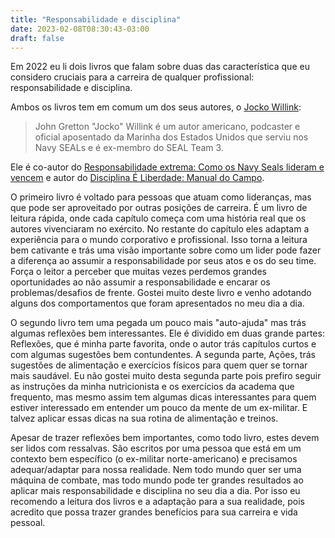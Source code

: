 ```yaml
---
title: "Responsabilidade e disciplina"
date: 2023-02-08T08:30:43-03:00
draft: false
---
```

Em 2022 eu li dois livros que falam sobre duas das característica que eu considero cruciais para a carreira de qualquer profissional: responsabilidade e disciplina. 

Ambos os livros tem em comum um dos seus autores, o [Jocko Willink](https://en.wikipedia.org/wiki/Jocko_Willink):

> John Gretton "Jocko" Willink é um autor americano, podcaster e oficial aposentado da Marinha dos Estados Unidos que serviu nos Navy SEALs e é ex-membro do SEAL Team 3.

Ele é co-autor do [Responsabilidade extrema: Como os Navy Seals lideram e vencem](https://www.amazon.com.br/Responsabilidade-extrema-Seals-lideram-vencem/dp/8550815551/ref=sr_1_1?qid=1675865940&refinements=p_27%3AJocko+Willink&s=books&sr=1-1) e autor do [Disciplina É Liberdade: Manual do Campo](https://www.amazon.com.br/Disciplina-%C3%89-Liberdade-Manual-Campo/dp/6555204869/ref=sr_1_2?qid=1675865940&refinements=p_27%3AJocko+Willink&s=books&sr=1-2). 

O primeiro livro é voltado para pessoas que atuam como lideranças, mas que pode ser aproveitado por outras posições de carreira. É um livro de leitura rápida, onde cada capítulo começa com uma história real que os autores vivenciaram no exército. No restante do capítulo eles adaptam a experiência para o mundo corporativo e profissional. Isso torna a leitura bem cativante e trás uma visão importante sobre como um lider pode fazer a diferença ao assumir a responsabilidade por seus atos e os do seu time. Força o leitor a perceber que muitas vezes perdemos grandes oportunidades ao não assumir a responsabilidade e encarar os problemas/desafios de frente. Gostei muito deste livro e venho adotando alguns dos comportamentos que foram apresentados no meu dia a dia.

O segundo livro tem uma pegada um pouco mais "auto-ajuda" mas trás algumas reflexões bem interessantes. Ele é dividido em duas grande partes: Reflexões, que é minha parte favorita, onde o autor trás capítulos curtos e com algumas sugestões bem contundentes. A segunda parte, Ações, trás sugestões de alimentação e exercícios físicos para quem quer se tornar mais saudável. Eu não gostei muito desta segunda parte pois prefiro seguir as instruções da minha nutricionista e os exercícios da academa que frequento, mas mesmo assim tem algumas dicas interessantes para quem estiver interessado em entender um pouco da mente de um ex-militar. E talvez aplicar essas dicas na sua rotina de alimentação e treinos. 

Apesar de trazer reflexões bem importantes, como todo livro, estes devem ser lidos com ressalvas. São escritos por uma pessoa que está em um contexto bem específico (o ex-militar norte-americano) e precisamos adequar/adaptar para nossa realidade. Nem todo mundo quer ser uma máquina de combate, mas todo mundo pode ter grandes resultados ao aplicar mais responsabilidade e disciplina no seu dia a dia. Por isso eu recomendo a leitura dos livros e a adaptação para a sua realidade, pois acredito que possa trazer grandes benefícios para sua carreira e vida pessoal. 

